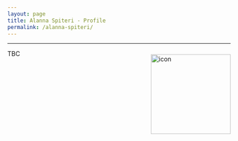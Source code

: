```yaml
---
layout: page
title: Alanna Spiteri - Profile
permalink: /alanna-spiteri/
---
```


---

<div class='row'>
    <div class="image">
        <a href="#">
            <img src="https://i1.rgstatic.net/ii/profile.image/930583249162243-1598879744562_Q512/Alanna-Spiteri.jpg" alt="icon" width="180" align="right" style="padding-left: 10px; padding-right: 0px; padding-top: 10px; padding-bottom: 10px">
        </a>
    </div>
</div>

TBC
